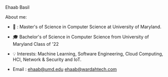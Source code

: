 
  Ehaab Basil 


About me:

- :scroll: : Master's of Science in Computer Science at University of Maryland. 
- :mortar_board: Bachelor's of Science in Computer Science from University of Maryland Class of '22
- :bulb:    Interests: Machine Learning, Software Engineering, Cloud Computing, HCI, Network & Security and IoT.

- Email : ehaab@umd.edu  ehaab@wardahtech.com
